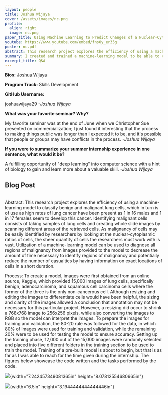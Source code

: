 ```yaml
---
layout: people
title: Joshua Wijaya
cover: /assets/images/nc.png
profile:
  align: right
  image: nc.png
paper_title: Using Machine Learning to Predict Changes of a Nuclear-Cytoplasmic Ratio to Assess Potential Malignancy
youtube: https://www.youtube.com/embed/fnsOy_er35g
poster: nc.pdf
abstract: This research project explores the efficiency of using a machine-learning model to classify benign and malignant lung cells, which in turn is of use as high rates of lung cancer have been present as 1 in 16 males and 1 in 17 females seem to develop this cancer. Identifying malignant cells consists of taking samples of lung cells and creating whole slide images by scanning different areas of the retrieved cells. As malignancy of cells may be easily identified by researchers by looking at the nuclear-cytoplasmic ratios of cells, the sheer quantity of cells the researchers must work with is vast. Utilization of a machine-learning model can be used to diagnose all regions of malignancy from images provided to the model to decrease the amount of time necessary to identify regions of malignancy and potentially reduce the number of casualties by having information on exact locations of cells in a short duration.
summary: I created and trained a machine-learning model to be able to classify benign and malignant cancer cells. Although additional time will be needed to be able to identify such cells through their nuclear-cytoplasmic ratios, the model will be trained using over 10,000 images, and will undergo testing with an additional 3,000 images to ensure an effective model analysis of cells.
excerpt_title: Q&A
---
```

**Bios:** [Joshua Wijaya](https://jlevy44.github.io/editai_internship/people/HS_Joshua_Wijaya)

**Program Track:** Skills Development

**GitHub Username:**  

joshuawijaya29
*-Joshua Wijaya*


**What was your favorite seminar? Why?**  

My favorite seminar was at the end of June when we Christopher Sue presented on commercialization; I just found it interesting that the process to making things public was longer than I expected it to be, and it's possible that people or groups may have conflicts in the process.
*-Joshua Wijaya*


**If you were to summarize your summer internship experience in one sentence, what would it be?**  

A fulfilling opportunity of "deep learning" into computer science with a hint of biology to gain and learn more about a valuable skill.
*-Joshua Wijaya*

<h2>Blog Post</h2>
<br>
Abstract: This research project explores the efficiency of using a
machine-learning model to classify benign and malignant lung cells,
which in turn is of use as high rates of lung cancer have been present
as 1 in 16 males and 1 in 17 females seem to develop this cancer.
Identifying malignant cells consists of taking samples of lung cells and
creating whole slide images by scanning different areas of the retrieved
cells. As malignancy of cells may be easily identified by researchers by
looking at the nuclear-cytoplasmic ratios of cells, the sheer quantity
of cells the researchers must work with is vast. Utilization of a
machine-learning model can be used to diagnose all regions of malignancy
from images provided to the model to decrease the amount of time
necessary to identify regions of malignancy and potentially reduce the
number of casualties by having information on exact locations of cells
in a short duration.

Process: To create a model, images were first obtained from an online
source, Kaggle, which provided 15,000 images of lung cells, specifically
benign, adenocarcinoma, and squamous cell carcinoma cells where the
former of the three is the only non-cancerous cell. Although resizing
and editing the images to differentiate cells would have been helpful,
the sizing and clarity of the images allowed a conclusion that
annotation may not be necessary for this particular project. However, a
resizing did occur to shrink a 768x768 image to 256x256 pixels, while
also converting the images to RGB so the model can interpret the images.
To prepare the images for training and validation, the 80-20 rule was
followed for the data, in which 80% of images were used for training and
validation, while the remaining 20% were to be used for testing the
model to ensure accuracy. Setting up the training phase, 12,000 out of
the 15,000 images were randomly selected and placed into five different
folders in the training section to be used to train the model. Training
of a pre-built model is about to begin, but that is as far as I was able
to reach for the time given during the internship. The figures below
showcase the code written and the tasks performed by the code.

![](media/image1.png){width="7.242457349081365in"
height="8.07812554680665in"}

![](media/image2.png){width="6.5in" height="3.1944444444444446in"}
